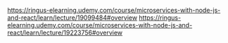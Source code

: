 https://ringus-elearning.udemy.com/course/microservices-with-node-js-and-react/learn/lecture/19099484#overview
https://ringus-elearning.udemy.com/course/microservices-with-node-js-and-react/learn/lecture/19223756#overview